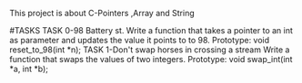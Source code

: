 This project is about 	C-Pointers ,Array and String

#TASKS
TASK 0-98 Battery st.
Write a function that takes a pointer to an int as parameter and updates the value it points to to 98.
Prototype: void reset_to_98(int *n);
TASK 1-Don't swap horses in crossing a stream
Write a function that swaps the values of two integers.
Prototype: void swap_int(int *a, int *b);
